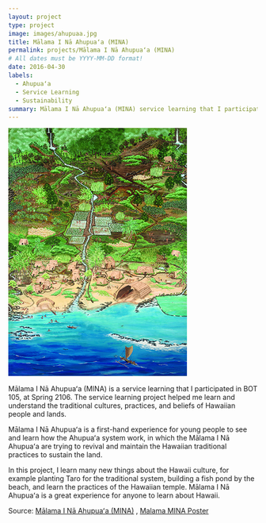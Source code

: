 ```yaml
---
layout: project
type: project
image: images/ahupuaa.jpg
title: Mālama I Nā Ahupuaʻa (MINA)
permalink: projects/Mālama I Nā Ahupuaʻa (MINA)
# All dates must be YYYY-MM-DD format!
date: 2016-04-30
labels:
  - Ahupuaʻa
  - Service Learning	
  - Sustainability
summary: Mālama I Nā Ahupuaʻa (MINA) service learning that I participated in BOT 105.
---
```

<img class="ui image" src="../images/ahupuaa.jpg">

Mālama I Nā Ahupuaʻa (MINA) is a service learning that I participated in BOT 105, at Spring 2106. The service learning project helped me learn and understand the traditional cultures, practices, and beliefs of Hawaiian people and lands.

Mālama I Nā Ahupuaʻa is a first-hand experience for young people to see and learn how the Ahupuaʻa system work, in which the Mālama I Nā Ahupuaʻa are trying to revival and maintain the Hawaiian traditional practices to sustain the land.

In this project, I learn many new things about the Hawaii culture, for example planting Taro for the traditional system, building a fish pond by the beach, and learn the practices of the Hawaiian temple. Mālama I Nā Ahupuaʻa is a great experience for anyone to learn about Hawaii.

Source: <a href="http://socialsciences.hawaii.edu/access/engagement/mina.html"> Mālama I Nā Ahupuaʻa (MINA)</a> ,
<a href="https://www.kapiolani.hawaii.edu/wp-content/uploads/2018/12/MalamaMINAPoster.pdf"> Malama MINA Poster</a> 
